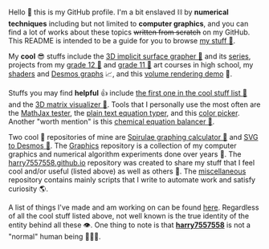 Hello 👋 this is my GitHub profile.
I'm a bit enslaved ⛓️ by **numerical techniques** including but not limited to **computer graphics**,
and you can find a lot of works about these topics ~~written from scratch~~ on my GitHub.
This README is intended to be a guide for you to browse [my stuff 🧐](./list-of-projects.md).

My **cool** 😎 stuffs include the
[3D implicit surface grapher 🐙](https://harry7557558.github.io/spirulae/implicit3/)
and its [series](https://harry7557558.github.io/spirulae/),
projects from my [grade 12 🔮](https://harry7557558.github.io/AVI4M-ISP/index.html)
and [grade 11 👀](https://harry7557558.github.io/Graphics/UI/Homework/AVI3M/index.html) art courses in high school,
my [shaders](https://harry7557558.github.io/shadertoy/index.html)
and [Desmos graphs](https://harry7557558.github.io/desmos/index.html) 📈,
and this [volume rendering demo](https://harry7557558.github.io/Graphics/raytracing/webgl_volume/index.html) 🧠.

Stuffs you may find **helpful** 👍 include
[the first one in the cool stuff list 🦑](https://harry7557558.github.io/spirulae/)
and the [3D matrix visualizer 📐](https://harry7557558.github.io/tools/matrixv.html).
Tools that I personally use the most often are
the [MathJax tester](https://harry7557558.github.io/tools/mathjaxt.html),
the [plain text equation typer](https://harry7557558.github.io/miscellaneous/text-tools/plaintext.html),
and this [color picker](https://harry7557558.github.io/tools/colorpicker.html).
Another "worth mention" is this
[chemical equation balancer 🧪](https://harry7557558.github.io/tools/chemequ.html).

Two cool 🤩 repositories of mine are
[Spirulae graphing calculator 🐚](https://github.com/harry7557558/spirulae) and
[SVG to Desmos 🎨](https://github.com/harry7557558/svg-to-desmos).
The [Graphics](https://github.com/harry7557558/Graphics) repository is a collection of
my computer graphics and numerical algorithm experiments done over years 🤯.
The [harry7557558.github.io](https://github.com/harry7557558/harry7557558.github.io) repository
was created to share my stuff that I feel cool and/or useful (listed above) as well as others 👀.
The [miscellaneous](https://github.com/harry7557558/miscellaneous) repository contains mainly
scripts that I write to automate work and satisfy curiosity 🌎.

A list of things I've made and am working on can be found [here](./list-of-projects.md).
Regardless of all the cool stuff listed above,
not well known is the true identity of the entity behind all these 👁️. 
One thing to note is that
[**harry7557558**](https://harry7557558.github.io/) is not a "normal" human being 🤖😈🤒.
